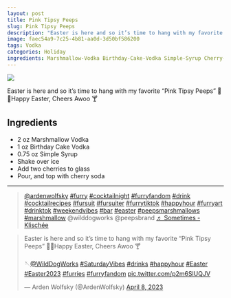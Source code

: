 ```yaml
--- 
layout: post
title: Pink Tipsy Peeps
slug: Pink Tipsy Peeps
description: "Easter is here and so it’s time to hang with my favorite “Pink Tipsy Peeps” 🐰💐Happy Easter, Cheers Awoo 🍸"
image: faec54a9-7c25-4b81-aa0d-3d50bf586200
tags: Vodka
categories: Holiday
ingredients: Marshmallow-Vodka Birthday-Cake-Vodka Simple-Syrup Cherry-Soda
---
```

<div class="drink-image-post"><img src="{{ site.cdn }}{{ page.image }}/public"></div>

Easter is here and so it’s time to hang with my favorite “Pink Tipsy Peeps” 🐰💐Happy Easter, Cheers Awoo 🍸

## Ingredients
* 2 oz Marshmallow Vodka
* 1 oz Birthday Cake Vodka
* 0.75 oz Simple Syrup
* Shake over ice
* Add two cherries to glass
* Pour, and top with cherry soda

<hr>

<div class="drink-media">
<blockquote class="tiktok-embed" cite="https://www.tiktok.com/@ardenwolfsky/video/7219710077782035754" data-video-id="7219710077782035754" style="max-width: 605px;min-width: 325px;" > <section> <a target="_blank" title="@ardenwolfsky" href="https://www.tiktok.com/@ardenwolfsky?refer=embed" rel="noopener">@ardenwolfsky</a> <a title="furry" target="_blank" href="https://www.tiktok.com/tag/furry?refer=embed" rel="noopener">#furry</a> <a title="cocktailnight" target="_blank" href="https://www.tiktok.com/tag/cocktailnight?refer=embed" rel="noopener">#cocktailnight</a> <a title="furryfandom" target="_blank" href="https://www.tiktok.com/tag/furryfandom?refer=embed" rel="noopener">#furryfandom</a> <a title="drink" target="_blank" href="https://www.tiktok.com/tag/drink?refer=embed" rel="noopener">#drink</a> <a title="cocktailrecipes" target="_blank" href="https://www.tiktok.com/tag/cocktailrecipes?refer=embed" rel="noopener">#cocktailrecipes</a> <a title="fursuit" target="_blank" href="https://www.tiktok.com/tag/fursuit?refer=embed" rel="noopener">#fursuit</a> <a title="fursuiter" target="_blank" href="https://www.tiktok.com/tag/fursuiter?refer=embed" rel="noopener">#fursuiter</a> <a title="furrytiktok" target="_blank" href="https://www.tiktok.com/tag/furrytiktok?refer=embed" rel="noopener">#furrytiktok</a> <a title="happyhour" target="_blank" href="https://www.tiktok.com/tag/happyhour?refer=embed" rel="noopener">#happyhour</a> <a title="furryart" target="_blank" href="https://www.tiktok.com/tag/furryart?refer=embed" rel="noopener">#furryart</a> <a title="drinktok" target="_blank" href="https://www.tiktok.com/tag/drinktok?refer=embed" rel="noopener">#drinktok</a> <a title="weekendvibes" target="_blank" href="https://www.tiktok.com/tag/weekendvibes?refer=embed" rel="noopener">#weekendvibes</a> <a title="bar" target="_blank" href="https://www.tiktok.com/tag/bar?refer=embed" rel="noopener">#bar</a> <a title="easter" target="_blank" href="https://www.tiktok.com/tag/easter?refer=embed" rel="noopener">#easter</a> <a title="peepsmarshmallows" target="_blank" href="https://www.tiktok.com/tag/peepsmarshmallows?refer=embed" rel="noopener">#peepsmarshmallows</a> <a title="marshmallow" target="_blank" href="https://www.tiktok.com/tag/marshmallow?refer=embed" rel="noopener">#marshmallow</a> @wilddogworks @peepsbrand <a target="_blank" title="♬ Sometimes - Klischée" href="https://www.tiktok.com/music/Sometimes-6756270833854842882?refer=embed" rel="noopener">♬ Sometimes - Klischée</a> </section> </blockquote> <script async src="https://www.tiktok.com/embed.js"></script>

<blockquote class="twitter-tweet tw-align-center"><p lang="en" dir="ltr">Easter is here and so it’s time to hang with my favorite “Pink Tipsy Peeps” 🐰💐Happy Easter, Cheers Awoo 🍸<br> <br>🪡<a href="https://twitter.com/WildDogWorks?ref_src=twsrc%5Etfw">@WildDogWorks</a> <a href="https://twitter.com/hashtag/SaturdayVibes?src=hash&amp;ref_src=twsrc%5Etfw">#SaturdayVibes</a> <a href="https://twitter.com/hashtag/drinks?src=hash&amp;ref_src=twsrc%5Etfw">#drinks</a> <a href="https://twitter.com/hashtag/happyhour?src=hash&amp;ref_src=twsrc%5Etfw">#happyhour</a> <a href="https://twitter.com/hashtag/Easter?src=hash&amp;ref_src=twsrc%5Etfw">#Easter</a> <a href="https://twitter.com/hashtag/Easter2023?src=hash&amp;ref_src=twsrc%5Etfw">#Easter2023</a> <a href="https://twitter.com/hashtag/furries?src=hash&amp;ref_src=twsrc%5Etfw">#furries</a> <a href="https://twitter.com/hashtag/furryfandom?src=hash&amp;ref_src=twsrc%5Etfw">#furryfandom</a> <a href="https://t.co/p2m6SlUQJV">pic.twitter.com/p2m6SlUQJV</a></p>&mdash; Arden Wolfsky (@ArdenWolfsky) <a href="https://twitter.com/ArdenWolfsky/status/1644764588884344834?ref_src=twsrc%5Etfw">April 8, 2023</a></blockquote> <script async src="https://platform.twitter.com/widgets.js" charset="utf-8"></script>
</div>

